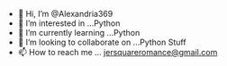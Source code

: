 - 👋 Hi, I’m @Alexandria369
- 👀 I’m interested in ...Python
- 🌱 I’m currently learning ...Python
- 💞️ I’m looking to collaborate on ...Python Stuff
- 📫 How to reach me ... jersquareromance@gmail.com

<!---
Alexandria369/Alexandria369 is a ✨ special ✨ repository because its `README.md` (this file) appears on your GitHub profile.
You can click the Preview link to take a look at your changes.
--->
